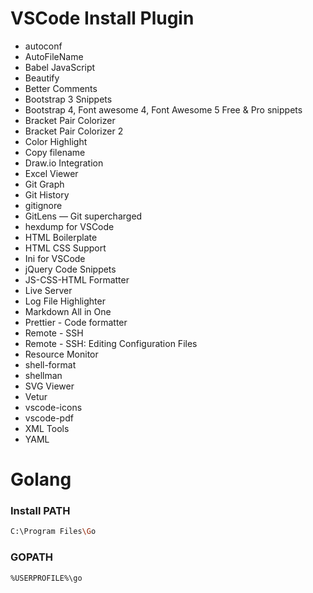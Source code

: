# VSCode Install Plugin

+ autoconf
+ AutoFileName
+ Babel JavaScript
+ Beautify
+ Better Comments
+ Bootstrap 3 Snippets
+ Bootstrap 4, Font awesome 4, Font Awesome 5 Free & Pro snippets
+ Bracket Pair Colorizer
+ Bracket Pair Colorizer 2
+ Color Highlight
+ Copy filename
+ Draw.io Integration
+ Excel Viewer
+ Git Graph
+ Git History
+ gitignore
+ GitLens — Git supercharged
+ hexdump for VSCode
+ HTML Boilerplate
+ HTML CSS Support
+ Ini for VSCode
+ jQuery Code Snippets
+ JS-CSS-HTML Formatter
+ Live Server
+ Log File Highlighter
+ Markdown All in One
+ Prettier - Code formatter
+ Remote - SSH
+ Remote - SSH: Editing Configuration Files
+ Resource Monitor
+ shell-format
+ shellman
+ SVG Viewer
+ Vetur
+ vscode-icons
+ vscode-pdf
+ XML Tools
+ YAML

# Golang

### Install PATH
```bash
C:\Program Files\Go
```

### GOPATH
```bash
%USERPROFILE%\go
```
